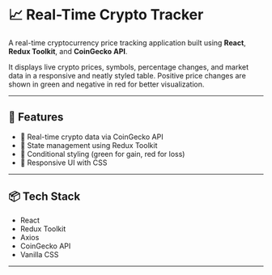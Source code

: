 # 📈 Real-Time Crypto Tracker

A real-time cryptocurrency price tracking application built using **React**, **Redux Toolkit**, and **CoinGecko API**.

It displays live crypto prices, symbols, percentage changes, and market data in a responsive and neatly styled table. Positive price changes are shown in green and negative in red for better visualization.

---

## 🚀 Features

- 🔄 Real-time crypto data via CoinGecko API
- 🧠 State management using Redux Toolkit
- 🎨 Conditional styling (green for gain, red for loss)
- 📱 Responsive UI with CSS

---

## 📦 Tech Stack

- React
- Redux Toolkit
- Axios
- CoinGecko API
- Vanilla CSS

---

